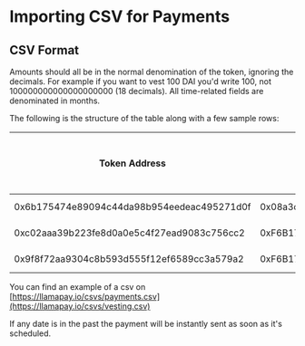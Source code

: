 # Importing CSV for Payments

## CSV Format

Amounts should all be in the normal denomination of the token, ignoring the decimals. For example if you want to vest 100 DAI you'd write 100, not 100000000000000000000 (18 decimals). All time-related fields are denominated in months.

The following is the structure of the table along with a few sample rows:

<table><thead><tr><th width="155">Token Address</th><th>Recipient Address</th><th width="146">Token Amount</th><th>Release Date (YYYY-MM-DD)</th></tr></thead><tbody><tr><td>0x6b175474e89094c44da98b954eedeac495271d0f</td><td>0x08a3c2A819E3de7ACa384c798269B3Ce1CD0e437</td><td>1000</td><td>2023-11-25</td></tr><tr><td>0xc02aaa39b223fe8d0a0e5c4f27ead9083c756cc2</td><td>0xF6B171B1D778194b4bdE6af91Ce0CDEB01825A9B</td><td>3</td><td>2025-01-05</td></tr><tr><td>0x9f8f72aa9304c8b593d555f12ef6589cc3a579a2</td><td>0xF6B171B1D778194b4bdE6af91Ce0CDEB01825A9B</td><td>505</td><td>2025-06-20</td></tr></tbody></table>

You can find an example of a csv on [https://llamapay.io/csvs/payments.csv](https://llamapay.io/csvs/vesting.csv)

If any date is in the past the payment will be instantly sent as soon as it's scheduled.
